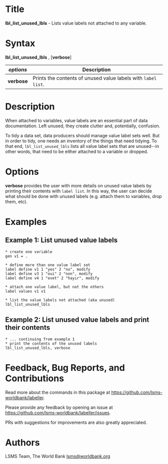 # Title

__lbl_list_unused_lbls__ - Lists value labels not attached to any variable.

# Syntax

__lbl_list_unused_lbls__ , [__**v**erbose__]

| _options_ | Description |
|-----------|-------------|
| __**v**erbose__   | Prints the contents of unused value labels with `label list`.  |

# Description

When attached to variables, value labels are an essential part of data documentation. Left unused, they create clutter and, potentially, confusion.

To tidy a data set, data producers should manage value label sets well. 
But in order to tidy, one needs an inventory of the things that need tidying. To that end, `lbl_list_unused_lbls` lists all value label sets that are unused--in other words, that need to be either attached to a variable or dropped.

# Options

__**v**erbose__ provides the user with more details on unused value labels by printing their contents with `label list`. In this way, the user can decide what should be done with unused labels (e.g. attach them to variables, drop them, etc).

# Examples

## Example 1: List unused value labels

```
* create one variable
gen v1 = .

* define more than one value label set
label define v1 1 "yes" 2 "no", modify
label define v3 1 "oui" 2 "non", modify
label define v4 1 "evet" 2 "hayır", modify

* attach one value label, but not the others
label values v1 v1

* list the value labels not attached (aka unused)
lbl_list_unused_lbls
```

## Example 2: List unused value labels and print their contents

```
* ... continuing from example 1
* print the contents of the unused labels
lbl_list_unused_lbls, verbose
```

# Feedback, Bug Reports, and Contributions

Read more about the commands in this package at https://github.com/lsms-worldbank/labeller.

Please provide any feedback by opening an issue at https://github.com/lsms-worldbank/labeller/issues.

PRs with suggestions for improvements are also greatly appreciated.

# Authors

LSMS Team, The World Bank lsms@worldbank.org
